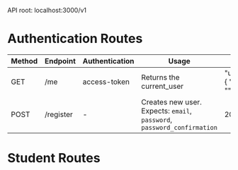 API root: localhost:3000/v1

# Authentication Routes #

Method 	| Endpoint | Authentication | Usage  				   |  ✓  | ✖ 
--------|----------|----------------|--------------------------|-----|-----------------
GET     |/me       | access-token	| Returns the current_user | "user": { "id": "", ... } | 401 |
POST    |/register | -           	| Creates new user. Expects: `email`, `password`, `password_confirmation` | 201 | "email": ["is invalid"]

# Student Routes #